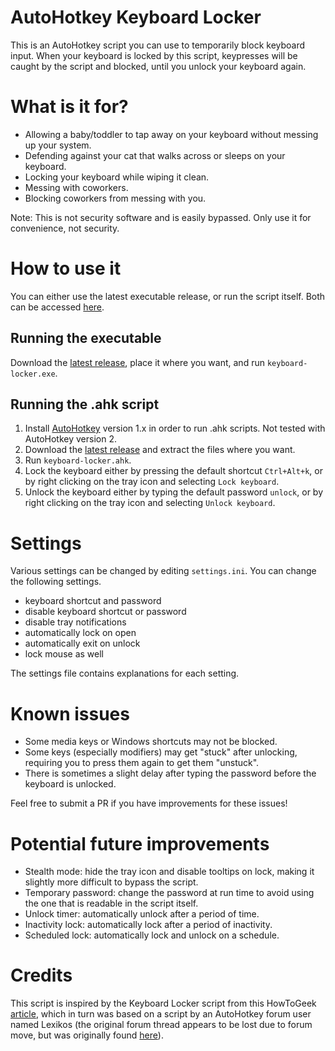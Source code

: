 # AutoHotkey Keyboard Locker

This is an AutoHotkey script you can use to temporarily block keyboard input. When your keyboard is locked by this script, keypresses will be caught by the script and blocked, until you unlock your keyboard again.

# What is it for?

- Allowing a baby/toddler to tap away on your keyboard without messing up your system.
- Defending against your cat that walks across or sleeps on your keyboard.
- Locking your keyboard while wiping it clean.
- Messing with coworkers.
- Blocking coworkers from messing with you.

Note: This is not security software and is easily bypassed. Only use it for convenience, not security.

# How to use it

You can either use the latest executable release, or run the script itself. Both can be accessed [here](https://github.com/sophice/ahk-keyboard-locker/releases).

## Running the executable

Download the [latest release](https://github.com/sophice/ahk-keyboard-locker/releases), place it where you want, and run `keyboard-locker.exe`.

## Running the .ahk script

1) Install [AutoHotkey](https://www.autohotkey.com/) version 1.x in order to run .ahk scripts. Not tested with AutoHotkey version 2.
2) Download the [latest release](https://github.com/sophice/ahk-keyboard-locker/releases) and extract the files where you want.
3) Run `keyboard-locker.ahk`.
4) Lock the keyboard either by pressing the default shortcut `Ctrl+Alt+k`, or by right clicking on the tray icon and selecting `Lock keyboard`.
5) Unlock the keyboard either by typing the default password `unlock`, or by right clicking on the tray icon and selecting `Unlock keyboard`.

# Settings

Various settings can be changed by editing `settings.ini`. You can change the following settings.

- keyboard shortcut and password
- disable keyboard shortcut or password
- disable tray notifications
- automatically lock on open
- automatically exit on unlock
- lock mouse as well

The settings file contains explanations for each setting.

# Known issues

- Some media keys or Windows shortcuts may not be blocked.
- Some keys (especially modifiers) may get "stuck" after unlocking, requiring you to press them again to get them "unstuck".
- There is sometimes a slight delay after typing the password before the keyboard is unlocked.

Feel free to submit a PR if you have improvements for these issues!

# Potential future improvements

- Stealth mode: hide the tray icon and disable tooltips on lock, making it slightly more difficult to bypass the script.
- Temporary password: change the password at run time to avoid using the one that is readable in the script itself.
- Unlock timer: automatically unlock after a period of time.
- Inactivity lock: automatically lock after a period of inactivity.
- Scheduled lock: automatically lock and unlock on a schedule.

# Credits

This script is inspired by the Keyboard Locker script from this HowToGeek [article](https://www.howtogeek.com/howto/11570/disable-the-keyboard-with-a-keyboard-shortcut-in-windows/), which in turn was based on a script by an AutoHotkey forum user named Lexikos (the original forum thread appears to be lost due to forum move, but was originally found [here](http://www.autohotkey.com/forum/post-147849.html#147849)).
